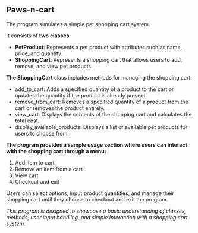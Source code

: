 ## **Paws-n-cart**
The program simulates a simple pet shopping cart system.

It consists of **two classes**:
- **PetProduct**: Represents a pet product with attributes such as name, price, and quantity.
- **ShoppingCart**: Represents a shopping cart that allows users to add, remove, and view pet products.

**The ShoppingCart** class includes methods for managing the shopping cart:
- add_to_cart: Adds a specified quantity of a product to the cart or updates the quantity if the product is already present.
- remove_from_cart: Removes a specified quantity of a product from the cart or removes the product entirely.
- view_cart: Displays the contents of the shopping cart and calculates the total cost.
- display_available_products: Displays a list of available pet products for users to choose from.

**The program provides a sample usage section where users can interact with the shopping cart through a menu:**
1. Add item to cart
2. Remove an item from a cart
3. View cart
4. Checkout and exit

Users can select options, input product quantities, and manage their shopping cart until they choose to checkout and exit the program.

_This program is designed to showcase a basic understanding of classes, methods, user input handling, and simple interaction with a shopping cart system._

